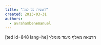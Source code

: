 ```yaml
---
title: "ראשית כל למה"
created: 2013-03-31
authors: 
  - avrahambenemanuel
---
```


\[ted id=848 lang=he\] הרצאה מאלף מעוד מומלץ
